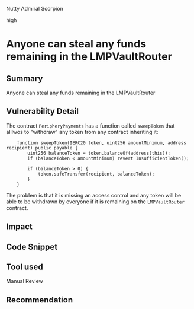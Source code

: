 Nutty Admiral Scorpion

high

# Anyone can steal any funds remaining in the LMPVaultRouter
## Summary 
Anyone can steal any funds remaining in the LMPVaultRouter

## Vulnerability Detail
The contract `PeripheryPayments` has a function called `sweepToken` that alllwos to "withdraw" any token from any contract inheriting it:

```solidity
    function sweepToken(IERC20 token, uint256 amountMinimum, address recipient) public payable { 
        uint256 balanceToken = token.balanceOf(address(this));
        if (balanceToken < amountMinimum) revert InsufficientToken();

        if (balanceToken > 0) {
            token.safeTransfer(recipient, balanceToken);
        }
    }
```
The problem is that it is missing an access control and any token will be able to be withdrawn by everyone if it is remaining on the `LMPVaultRouter` contract.

## Impact

## Code Snippet

## Tool used

Manual Review

## Recommendation